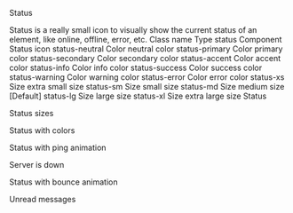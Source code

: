 Status

Status is a really small icon to visually show the current status of an element, like online, offline, error, etc.
Class name
Type
status Component
Status icon
status-neutral
Color
neutral color
status-primary
Color
primary color
status-secondary
Color
secondary color
status-accent
Color
accent color
status-info
Color
info color
status-success
Color
success color
status-warning
Color
warning color
status-error
Color
error color
status-xs
Size
extra small size
status-sm
Size
small size
status-md
Size
medium size [Default]
status-lg
Size
large size
status-xl
Size
extra large size
Status

<span className="status"></span>

Status sizes

<div aria-label="status" className="status status-xs"></div>
<div aria-label="status" className="status status-sm"></div>
<div aria-label="status" className="status status-md"></div>
<div aria-label="status" className="status status-lg"></div>
<div aria-label="status" className="status status-xl"></div>

Status with colors

<div aria-label="status" className="status status-primary"></div>
<div aria-label="status" className="status status-secondary"></div>
<div aria-label="status" className="status status-accent"></div>
<div aria-label="status" className="status status-neutral"></div>

<div aria-label="info" className="status status-info"></div>
<div aria-label="success" className="status status-success"></div>
<div aria-label="warning" className="status status-warning"></div>
<div aria-label="error" className="status status-error"></div>

Status with ping animation

<div className="inline-grid *:[grid-area:1/1]">
  <div className="status status-error animate-ping"></div>
  <div className="status status-error"></div>
</div> Server is down

Status with bounce animation

<div className="status status-info animate-bounce"></div> Unread messages
